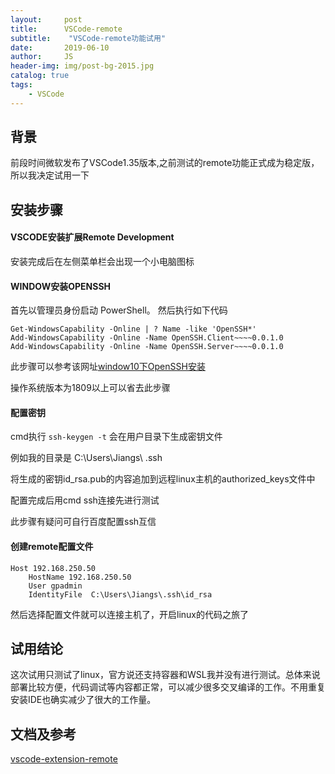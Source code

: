 ```yaml
---
layout:     post
title:      VSCode-remote
subtitle:    "VSCode-remote功能试用"
date:       2019-06-10
author:     JS
header-img: img/post-bg-2015.jpg
catalog: true
tags:
    - VSCode
---
```


## 背景

前段时间微软发布了VSCode1.35版本,之前测试的remote功能正式成为稳定版，所以我决定试用一下

## 安装步骤

#### VSCODE安装扩展Remote Development

安装完成后在左侧菜单栏会出现一个小电脑图标

####  WINDOW安装OPENSSH

首先以管理员身份启动 PowerShell。 然后执行如下代码

```
Get-WindowsCapability -Online | ? Name -like 'OpenSSH*'
Add-WindowsCapability -Online -Name OpenSSH.Client~~~~0.0.1.0
Add-WindowsCapability -Online -Name OpenSSH.Server~~~~0.0.1.0
```
此步骤可以参考该网址[window10下OpenSSH安装](https://docs.microsoft.com/zh-cn/windows-server/administration/openssh/openssh_install_firstuse)

操作系统版本为1809以上可以省去此步骤

#### 配置密钥

cmd执行 `ssh-keygen -t` 会在用户目录下生成密钥文件

例如我的目录是 C:\Users\Jiangs\ .ssh

将生成的密钥id_rsa.pub的内容追加到远程linux主机的authorized_keys文件中

配置完成后用cmd ssh连接先进行测试

此步骤有疑问可自行百度配置ssh互信

#### 创建remote配置文件

```
Host 192.168.250.50
    HostName 192.168.250.50
    User gpadmin
    IdentityFile  C:\Users\Jiangs\.ssh\id_rsa
```

然后选择配置文件就可以连接主机了，开启linux的代码之旅了

## 试用结论

这次试用只测试了linux，官方说还支持容器和WSL我并没有进行测试。总体来说部署比较方便，代码调试等内容都正常，可以减少很多交叉编译的工作。不用重复安装IDE也确实减少了很大的工作量。

## 文档及参考

[vscode-extension-remote](https://marketplace.visualstudio.com/items?itemName=ms-vscode-remote.vscode-remote-extensionpack)

    
